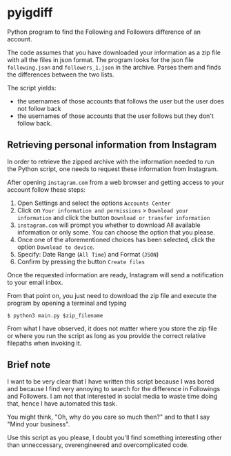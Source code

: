 # pyigdiff

Python program to find the Following and Followers difference of an account.

The code assumes that you have downloaded your information as a zip file with all the files in json format.
The program looks for the json file `following.json` and `followers_1.json` in the archive. Parses them and finds the differences between the two lists.

The script yields:
- the usernames of those accounts that follows the user but the user does not follow back
- the usernames of those accounts that the user follows but they don't follow back.

## Retrieving personal information from Instagram

In order to retrieve the zipped archive with the information needed to run the Python script, one needs to request these information from Instagram.

After opening `instagram.com` from a web browser and getting access to your account follow these steps:

1. Open Settings and select the options `Accounts Center`
2. Click on `Your information and permissions` > `Download your information` and click the button `Download or transfer information`
3. `instagram.com` will prompt you whether to download All available information or only some. You can choose the option that you please.
4. Once one of the aforementioned choices has been selected, click the option `Download to device`.
5. Specify: Date Range (`All Time`) and Format (`JSON`)
6. Confirm by pressing the button `Create files`

Once the requested information are ready, Instagram will send a notification to your email inbox.

From that point on, you just need to download the zip file and execute the program by opening a terminal and typing
```console
$ python3 main.py $zip_filename
```

From what I have observed, it does not matter where you store the zip file or where you run the script as long as you provide the correct relative filepaths when invoking it.

## Brief note
I want to be very clear that I have written this script because I was bored and because I find very annoying to search for the difference in Followings and Followers. I am not that interested in social media to waste time doing that, hence I have automated this task.

You might think, "Oh, why do you care so much then?" and to that I say "Mind your business".

Use this script as you please, I doubt you'll find something interesting other than unneccessary, overengineered and overcomplicated code.